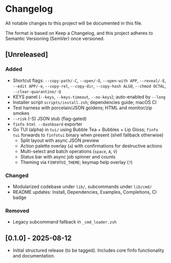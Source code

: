 # Changelog

All notable changes to this project will be documented in this file.

The format is based on Keep a Changelog, and this project adheres to Semantic Versioning (SemVer) once versioned.

## [Unreleased]
### Added
- Shortcut flags: `--copy-path/-C`, `--open/-O`, `--open-with APP`, `--reveal/-E`, `--edit APP/-e`, `--copy-rel`, `--copy-dir`, `--copy-hash ALGO`, `--chmod OCTAL`, `--clear-quarantine/-Q`
- KEYS panel (`--keys`, `--keys-timeout`, `--no-keys`); auto-enabled by `--long`
- Installer script `scripts/install.zsh`; dependencies guide; macOS CI
- Test harness with porcelain/JSON goldens; HTML and monitor/zip smokes
- `--risk` (-S) JSON stub (flag-gated)
- `finfo html --dashboard` exporter
- Go TUI (alpha) in `tui/` using Bubble Tea + Bubbles + Lip Gloss; `finfo tui` forwards to `finfotui` binary when present (shell fallback otherwise)
  - Split layout with async JSON preview
  - Action palette overlay (`a`) with confirmations for destructive actions
  - Multi-select and batch operations (`space`, `A`, `V`)
  - Status bar with async job spinner and counts
  - Theming via `FINFOTUI_THEME`; keymap help overlay (`?`)

### Changed
- Modularized codebase under `lib/`, subcommands under `lib/cmd/`
- README updates: Install, Dependencies, Examples, Completions, CI badge

### Removed
- Legacy subcommand fallback in `_cmd_loader.zsh`

## [0.1.0] - 2025-08-12
- Initial structured release (to be tagged). Includes core finfo functionality and documentation.
